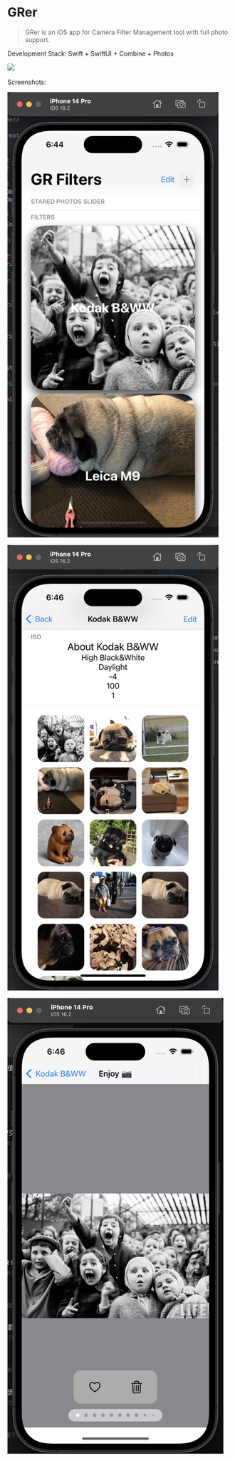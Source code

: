 # GRer

> GRer is an iOS app for Camera Filter Management tool with full photo support.

Development Stack: Swift + SwiftUI + Combine + Photos

![](https://github.com/TangZhongham/GRer/blob/main/Resources/screenshot.gif)

Screenshots:


![](https://github.com/TangZhongham/GRer/blob/main/Resources/1.jpg)

![](https://github.com/TangZhongham/GRer/blob/main/Resources/2.jpg)

![](https://github.com/TangZhongham/GRer/blob/main/Resources/3.jpg)
